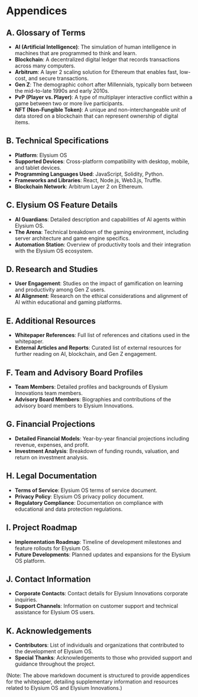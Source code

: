 # Appendices

## A. Glossary of Terms

- **AI (Artificial Intelligence)**: The simulation of human intelligence in machines that are programmed to think and learn.
- **Blockchain**: A decentralized digital ledger that records transactions across many computers.
- **Arbitrum**: A layer 2 scaling solution for Ethereum that enables fast, low-cost, and secure transactions.
- **Gen Z**: The demographic cohort after Millennials, typically born between the mid-to-late 1990s and early 2010s.
- **PvP (Player vs. Player)**: A type of multiplayer interactive conflict within a game between two or more live participants.
- **NFT (Non-Fungible Token)**: A unique and non-interchangeable unit of data stored on a blockchain that can represent ownership of digital items.

## B. Technical Specifications

- **Platform**: Elysium OS
- **Supported Devices**: Cross-platform compatibility with desktop, mobile, and tablet devices.
- **Programming Languages Used**: JavaScript, Solidity, Python.
- **Frameworks and Libraries**: React, Node.js, Web3.js, Truffle.
- **Blockchain Network**: Arbitrum Layer 2 on Ethereum.

## C. Elysium OS Feature Details

- **AI Guardians**: Detailed description and capabilities of AI agents within Elysium OS.
- **The Arena**: Technical breakdown of the gaming environment, including server architecture and game engine specifics.
- **Automation Station**: Overview of productivity tools and their integration with the Elysium OS ecosystem.

## D. Research and Studies

- **User Engagement**: Studies on the impact of gamification on learning and productivity among Gen Z users.
- **AI Alignment**: Research on the ethical considerations and alignment of AI within educational and gaming platforms.

## E. Additional Resources

- **Whitepaper References**: Full list of references and citations used in the whitepaper.
- **External Articles and Reports**: Curated list of external resources for further reading on AI, blockchain, and Gen Z engagement.

## F. Team and Advisory Board Profiles

- **Team Members**: Detailed profiles and backgrounds of Elysium Innovations team members.
- **Advisory Board Members**: Biographies and contributions of the advisory board members to Elysium Innovations.

## G. Financial Projections

- **Detailed Financial Models**: Year-by-year financial projections including revenue, expenses, and profit.
- **Investment Analysis**: Breakdown of funding rounds, valuation, and return on investment analysis.

## H. Legal Documentation

- **Terms of Service**: Elysium OS terms of service document.
- **Privacy Policy**: Elysium OS privacy policy document.
- **Regulatory Compliance**: Documentation on compliance with educational and data protection regulations.

## I. Project Roadmap

- **Implementation Roadmap**: Timeline of development milestones and feature rollouts for Elysium OS.
- **Future Developments**: Planned updates and expansions for the Elysium OS platform.

## J. Contact Information

- **Corporate Contacts**: Contact details for Elysium Innovations corporate inquiries.
- **Support Channels**: Information on customer support and technical assistance for Elysium OS users.

## K. Acknowledgements

- **Contributors**: List of individuals and organizations that contributed to the development of Elysium OS.
- **Special Thanks**: Acknowledgements to those who provided support and guidance throughout the project.

(Note: The above markdown document is structured to provide appendices for the whitepaper, detailing supplementary information and resources related to Elysium OS and Elysium Innovations.)